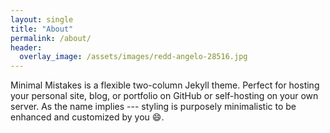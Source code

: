 ```yaml
---
layout: single
title: "About"
permalink: /about/
header:
  overlay_image: /assets/images/redd-angelo-28516.jpg
---
```


Minimal Mistakes is a flexible two-column Jekyll theme. Perfect for hosting your personal site, blog, or portfolio on GitHub or self-hosting on your own server. As the name implies --- styling is purposely minimalistic to be enhanced and customized by you :smile:.


